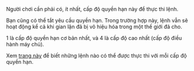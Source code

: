 Người chơi cần phải có, ít nhất, cấp độ quyền hạn này để thực thi lệnh.

Bạn cũng có thể tắt yêu cầu quyền hạn. Trong trường hợp này, lệnh vẫn sẽ hoạt động kể cả khi gian lận đã bị vô hiệu hóa trong một thế giới đã cho.

1 là cấp độ quyền hạn cơ bản nhất, và 4 là cấp độ cao nhất (cấp độ điều hành máy chủ).

Xem [trang này](https://mcreator.net/wiki/command-permission-levels) để biết những lệnh nào có thể được thực thi với mỗi cấp độ quyền hạn.